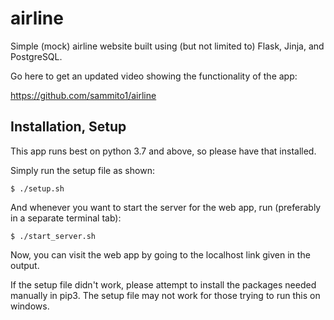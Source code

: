 # airline
Simple (mock) airline website built using (but not limited to) Flask, Jinja, and PostgreSQL.

Go here to get an updated video showing the functionality of the app:

https://github.com/sammito1/airline

## Installation, Setup
This app runs best on python 3.7 and above, so please have that installed.

Simply run the setup file as shown:

```$ ./setup.sh```

And whenever you want to start the server for the web app, run (preferably in a separate terminal tab):

```$ ./start_server.sh```

Now, you can visit the web app by going to the localhost link given in the output.

If the setup file didn't work, please attempt to install the packages needed manually in pip3. The setup file may not work for those trying to run this on windows.
